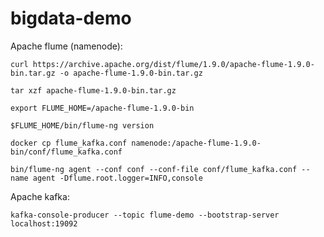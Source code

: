 # bigdata-demo

Apache flume (namenode):

```
curl https://archive.apache.org/dist/flume/1.9.0/apache-flume-1.9.0-bin.tar.gz -o apache-flume-1.9.0-bin.tar.gz
```
```
tar xzf apache-flume-1.9.0-bin.tar.gz
```
```
export FLUME_HOME=/apache-flume-1.9.0-bin
```
```
$FLUME_HOME/bin/flume-ng version
```
```
docker cp flume_kafka.conf namenode:/apache-flume-1.9.0-bin/conf/flume_kafka.conf
```
```
bin/flume-ng agent --conf conf --conf-file conf/flume_kafka.conf --name agent -Dflume.root.logger=INFO,console
```

Apache kafka:
```
kafka-console-producer --topic flume-demo --bootstrap-server localhost:19092
```
